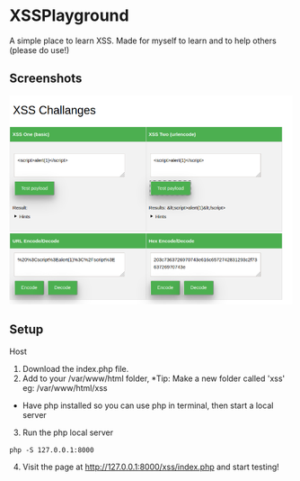 # XSSPlayground

A simple place to learn XSS.
Made for myself to learn and to help others (please do use!)

## Screenshots

![](/assets/xss.png)

## Setup

Host

1. Download the index.php file.
2. Add to your /var/www/html folder,
*Tip: Make a new folder called 'xss' eg: /var/www/html/xss

* Have php installed so you can use php in terminal, then start a local server
3. Run the php local server
```
php -S 127.0.0.1:8000
```

4. Visit the page at http://127.0.0.1:8000/xss/index.php and start testing! 

